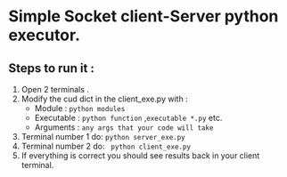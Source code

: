 # Simple Socket client-Server python executor.

## Steps to run it :
  
1. Open 2 terminals .
2. Modify the cud dict in the client_exe.py with :
    - Module     : ```python modules ```  
    - Executable : ```python function``` ,```executable *.py``` etc.
    - Arguments  : ```any args that your code will take ```
3. Terminal number 1 do:  ``` python server_exe.py ```
4. Terminal number 2 do: ```  python client_exe.py ```
5. If everything is correct you should see results back in your client terminal.
